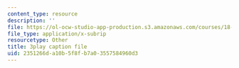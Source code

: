 ```yaml
---
content_type: resource
description: ''
file: https://ol-ocw-studio-app-production.s3.amazonaws.com/courses/18-086-mathematical-methods-for-engineers-ii-spring-2006/2351266da10b5f8fb7a03557584960d3_fpwsw7SdkyY.vtt
file_type: application/x-subrip
resourcetype: Other
title: 3play caption file
uid: 2351266d-a10b-5f8f-b7a0-3557584960d3
---
```

